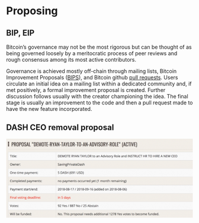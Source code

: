 # Proposing

## BIP, EIP

Bitcoin’s governance may not be the most rigorous but can be thought of as being governed loosely by a meritocratic process of peer reviews and rough consensus among its most active contributors. 

Governance is achieved mostly off-chain through mailing lists, Bitcoin Improvement Proposals \([BIPS](https://en.bitcoin.it/wiki/Bitcoin_Improvement_Proposals)\), and Bitcoin github [pull requests](https://github.com/bitcoin/bitcoin/pulls). Users circulate an initial idea on a mailing list within a dedicated community and, if met positively, a formal improvement proposal is created. Further discussion follows usually with the creator championing the idea. The final stage is usually an improvement to the code and then a pull request made to have the new feature incorporated.

## DASH CEO removal proposal

![](../.gitbook/assets/image%20%283%29.png)

